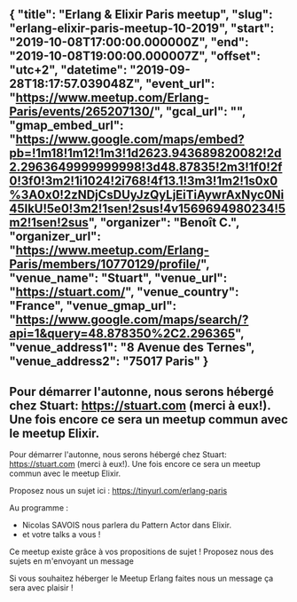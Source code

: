 {
  "title": "Erlang & Elixir Paris meetup",
  "slug": "erlang-elixir-paris-meetup-10-2019",
  "start": "2019-10-08T17:00:00.000000Z",
  "end": "2019-10-08T19:00:00.000007Z",
  "offset": "utc+2",
  "datetime": "2019-09-28T18:17:57.039048Z",
  "event_url": "https://www.meetup.com/Erlang-Paris/events/265207130/",
  "gcal_url": "",
  "gmap_embed_url": "https://www.google.com/maps/embed?pb=!1m18!1m12!1m3!1d2623.943689820082!2d2.2963649999999998!3d48.87835!2m3!1f0!2f0!3f0!3m2!1i1024!2i768!4f13.1!3m3!1m2!1s0x0%3A0x0!2zNDjCsDUyJzQyLjEiTiAywrAxNyc0Ni45IkU!5e0!3m2!1sen!2sus!4v1569694980234!5m2!1sen!2sus",
  "organizer": "Benoît C.",
  "organizer_url": "https://www.meetup.com/Erlang-Paris/members/10770129/profile/",
  "venue_name": "Stuart",
  "venue_url": "https://stuart.com/",
  "venue_country": "France",
  "venue_gmap_url": "https://www.google.com/maps/search/?api=1&query=48.878350%2C2.296365",
  "venue_address1": "8 Avenue des Ternes",
  "venue_address2": "75017 Paris"
}
---
Pour démarrer l'autonne, nous serons hébergé chez Stuart: https://stuart.com (merci à eux!). Une fois encore ce sera un meetup commun avec le meetup Elixir.
---
Pour démarrer l'autonne, nous serons hébergé chez Stuart: https://stuart.com (merci à eux!). Une fois encore ce sera un meetup commun avec le meetup Elixir.

Proposez nous un sujet ici : https://tinyurl.com/erlang-paris

Au programme :

- Nicolas SAVOIS nous parlera du Pattern Actor dans Elixir.
- et votre talks a vous !

Ce meetup existe grâce à vos propositions de sujet ! Proposez nous des sujets en m'envoyant un message

Si vous souhaitez héberger le Meetup Erlang faites nous un message ça sera avec plaisir !
